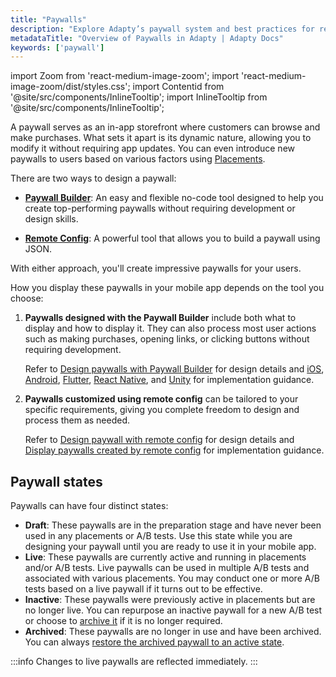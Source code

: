 ```yaml
---
title: "Paywalls"
description: "Explore Adapty’s paywall system and best practices for revenue growth."
metadataTitle: "Overview of Paywalls in Adapty | Adapty Docs"
keywords: ['paywall']
---
```


import Zoom from 'react-medium-image-zoom';
import 'react-medium-image-zoom/dist/styles.css';
import Contentid from '@site/src/components/InlineTooltip';
import InlineTooltip from '@site/src/components/InlineTooltip';

A paywall serves as an in-app storefront where customers can browse and make purchases. What sets it apart is its dynamic nature, allowing you to modify it without requiring app updates. You can even introduce new paywalls to users based on various factors using [Placements](placements).

There are two ways to design a paywall:

- **[Paywall Builder](adapty-paywall-builder)**: An easy and flexible no-code tool designed to help you create top-performing paywalls without requiring development or design skills.

- **[Remote Config](customize-paywall-with-remote-config)**: A powerful tool that allows you to build a paywall using JSON.

With either approach, you'll create impressive paywalls for your users.

How you display these paywalls in your mobile app depends on the tool you choose:

1. **Paywalls designed with the Paywall Builder** include both what to display and how to display it. They can also process most user actions such as making purchases, opening links, or clicking buttons without requiring development. 

   Refer to [Design paywalls with Paywall Builder](adapty-paywall-builder) for design details and <InlineTooltip tooltip="quickstart guides">[iOS](ios-quickstart-paywalls.md), [Android](android-quickstart-paywalls.md), [Flutter](flutter-quickstart-paywalls.md), [React Native](react-native-quickstart-paywalls.md), and [Unity](unity-quickstart-paywalls.md)</InlineTooltip> for implementation guidance.

2. **Paywalls customized using remote config** can be tailored to your specific requirements, giving you complete freedom to design and process them as needed. 

   Refer to [Design paywall with remote config](customize-paywall-with-remote-config) for design details and [Display paywalls created by remote config](display-remote-config-paywalls) for implementation guidance.

## Paywall states

Paywalls can have four distinct states:

- **Draft**: These paywalls are in the preparation stage and have never been used in any placements or A/B tests. Use this state while you are designing your paywall until you are ready to use it in your mobile app.
- **Live**: These paywalls are currently active and running in placements and/or A/B tests. Live paywalls can be used in multiple A/B tests and associated with various placements. You may conduct one or more A/B tests based on a live paywall if it turns out to be effective.
- **Inactive**: These paywalls were previously active in placements but are no longer live. You can repurpose an inactive paywall for a new A/B test or choose to [archive it](archive-paywalls) if it is no longer required.
- **Archived**: These paywalls are no longer in use and have been archived. You can always [restore the archived paywall to an active state](restore-paywall).

:::info
Changes to live paywalls are reflected immediately.
:::